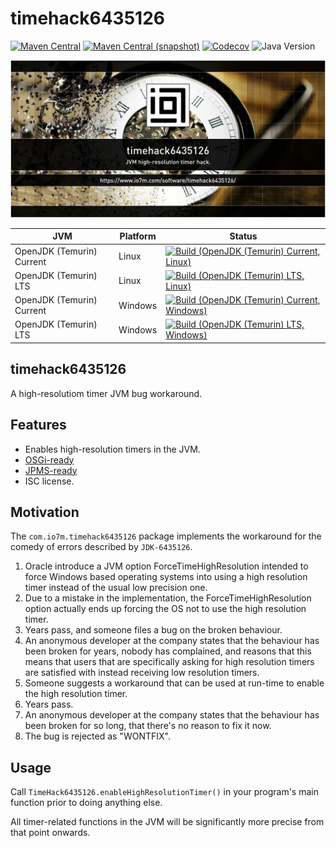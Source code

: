 timehack6435126
===

[![Maven Central](https://img.shields.io/maven-central/v/com.io7m.timehack6435126/com.io7m.timehack6435126.svg?style=flat-square)](http://search.maven.org/#search%7Cga%7C1%7Cg%3A%22com.io7m.timehack6435126%22)
[![Maven Central (snapshot)](https://img.shields.io/nexus/s/com.io7m.timehack6435126/com.io7m.timehack6435126?server=https%3A%2F%2Fs01.oss.sonatype.org&style=flat-square)](https://s01.oss.sonatype.org/content/repositories/snapshots/com/io7m/timehack6435126/)
[![Codecov](https://img.shields.io/codecov/c/github/io7m-com/timehack6435126.svg?style=flat-square)](https://codecov.io/gh/io7m-com/timehack6435126)
![Java Version](https://img.shields.io/badge/21-java?label=java&color=007fff)

![com.io7m.timehack6435126](./src/site/resources/timehack6435126.jpg?raw=true)

| JVM | Platform | Status |
|-----|----------|--------|
| OpenJDK (Temurin) Current | Linux | [![Build (OpenJDK (Temurin) Current, Linux)](https://img.shields.io/github/actions/workflow/status/io7m-com/timehack6435126/main.linux.temurin.current.yml)](https://www.github.com/io7m-com/timehack6435126/actions?query=workflow%3Amain.linux.temurin.current)|
| OpenJDK (Temurin) LTS | Linux | [![Build (OpenJDK (Temurin) LTS, Linux)](https://img.shields.io/github/actions/workflow/status/io7m-com/timehack6435126/main.linux.temurin.lts.yml)](https://www.github.com/io7m-com/timehack6435126/actions?query=workflow%3Amain.linux.temurin.lts)|
| OpenJDK (Temurin) Current | Windows | [![Build (OpenJDK (Temurin) Current, Windows)](https://img.shields.io/github/actions/workflow/status/io7m-com/timehack6435126/main.windows.temurin.current.yml)](https://www.github.com/io7m-com/timehack6435126/actions?query=workflow%3Amain.windows.temurin.current)|
| OpenJDK (Temurin) LTS | Windows | [![Build (OpenJDK (Temurin) LTS, Windows)](https://img.shields.io/github/actions/workflow/status/io7m-com/timehack6435126/main.windows.temurin.lts.yml)](https://www.github.com/io7m-com/timehack6435126/actions?query=workflow%3Amain.windows.temurin.lts)|

## timehack6435126

A high-resolutiom timer JVM bug workaround.

## Features

* Enables high-resolution timers in the JVM.
* [OSGi-ready](https://www.osgi.org/)
* [JPMS-ready](https://en.wikipedia.org/wiki/Java_Platform_Module_System)
* ISC license.

## Motivation

The `com.io7m.timehack6435126` package implements the workaround for the
comedy of errors described by `JDK-6435126`.

1. Oracle introduce a JVM option ForceTimeHighResolution intended to force
   Windows based operating systems into using a high resolution timer instead
   of the usual low precision one.
2. Due to a mistake in the implementation, the ForceTimeHighResolution option
   actually ends up forcing the OS not to use the high resolution timer.
3. Years pass, and someone files a bug on the broken behaviour.
4. An anonymous developer at the company states that the behaviour has been
   broken for years, nobody has complained, and reasons that this means that
   users that are specifically asking for high resolution timers are satisfied
   with instead receiving low resolution timers.
5. Someone suggests a workaround that can be used at run-time to enable the
   high resolution timer.
6. Years pass.
7. An anonymous developer at the company states that the behaviour has been
   broken for so long, that there's no reason to fix it now.
8. The bug is rejected as "WONTFIX".

## Usage

Call `TimeHack6435126.enableHighResolutionTimer()` in your program's main
function prior to doing anything else.

All timer-related functions in the JVM will be significantly more precise
from that point onwards.

